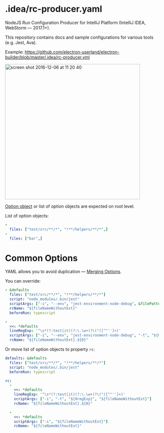 # .idea/rc-producer.yaml

NodeJS Run Configuration Producer for IntelliJ Platform (IntelliJ IDEA, WebStorm — 2017.1+).

This repository contains docs and sample configurations for various tools (e.g. Jest, Ava).

Example: https://github.com/electron-userland/electron-builder/blob/master/.idea/rc-producer.yml

<img width="442" alt="screen shot 2016-12-06 at 11 20 40" src="https://cloud.githubusercontent.com/assets/350686/20921813/195b0168-bba6-11e6-9076-8de8bd1dd0e9.png">

[Option object](https://github.com/develar/ij-rc-producer/blob/master/rc-producer.yml) or list of option objects are expected on root level.

List of option objects:
```yaml
-
  files: ["test/src/**/*", "!**/helpers/**/*",]
-
  files: ["bar",]
```

# Common Options
YAML allows you to avoid duplication — [Merging Options](http://atechie.net/2009/07/merging-hashes-in-yaml-conf-files/). 

You can override:

```yaml
- &defaults
  files: ["test/src/**/*", "!**/helpers/**/*"]
  script: "node_modules/.bin/jest"
  scriptArgs: ["-i", "--env", "jest-environment-node-debug", &filePattern '/${fileNameWithoutExt}\.\w+$']
  rcName: "${fileNameWithoutExt}"
  beforeRun: typescript

-
  <<: *defaults
  lineRegExp: '^\s*(?:test|it)(?:\.\w+)?\("([^"'']+)'
  scriptArgs: ["-i", "--env", "jest-environment-node-debug", "-t", "${0regExp}", *filePattern]
  rcName: "${fileNameWithoutExt}.${0}"
```


Or move list of option objects to property `rc`:

```yaml
defaults: &defaults
  files: ["test/src/**/*", "!**/helpers/**/*"]
  script: "node_modules/.bin/jest"
  beforeRun: typescript

rc:
  -
    <<: *defaults
    lineRegExp: '^\s*(?:test|it)(?:\.\w+)?\("([^"'']+)'
    scriptArgs: ["-i", "-t", "${0regExp}", "${fileNameWithoutExt}"]
    rcName: "${fileNameWithoutExt}.${0}"

  -
    <<: *defaults
    scriptArgs: ["-i", "${fileNameWithoutExt}"]
    rcName: "${fileNameWithoutExt}"
```

